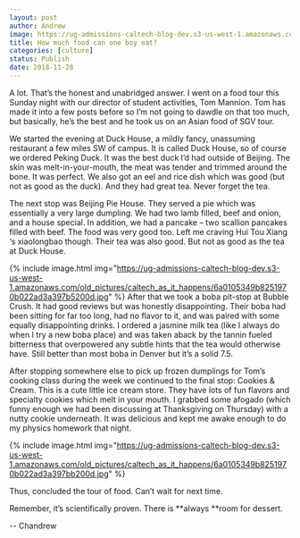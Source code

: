 ```yaml
---
layout: post
author: Andrew
image: https://ug-admissions-caltech-blog-dev.s3-us-west-1.amazonaws.com/old_pictures/caltech_as_it_happens/6a0105349b8251970b022ad3a397aa200d.jpg
title: How much food can one boy eat? 
categories: [culture]
status: Publish
date: 2018-11-28
---
```


A lot. That’s the honest and unabridged answer. I went on a food tour this Sunday night with our director of student activities, Tom Mannion. Tom has made it into a few posts before so I’m not going to dawdle on that too much, but basically, he’s the best and he took us on an Asian food of SGV tour.

We started the evening at Duck House, a mildly fancy, unassuming restaurant a few miles SW of campus. It is called Duck House, so of course we ordered Peking Duck. It was the best duck I’d had outside of Beijing. The skin was melt-in-your-mouth, the meat was tender and trimmed around the bone. It was perfect. We also got an eel and rice dish which was good (but not as good as the duck). And they had great tea. Never forget the tea.

The next stop was Beijing Pie House. They served a pie which was essentially a very large dumpling. We had two lamb filled, beef and onion, and a house special. In addition, we had a pancake – two scallion pancakes filled with beef. The food was very good too. Left me craving Hui Tou Xiang ‘s xiaolongbao though. Their tea was also good. But not as good as the tea at Duck House.


{% include image.html img="https://ug-admissions-caltech-blog-dev.s3-us-west-1.amazonaws.com/old_pictures/caltech_as_it_happens/6a0105349b8251970b022ad3a397b5200d.jpg" %}
After that we took a boba pit-stop at Bubble Crush. It had good reviews but was honestly disappointing. Their boba had been sitting for far too long, had no flavor to it, and was paired with some equally disappointing drinks. I ordered a jasmine milk tea (like I always do when I try a new boba place) and was taken aback by the tannin fueled bitterness that overpowered any subtle hints that the tea would otherwise have. Still better than most boba in Denver but it’s a solid 7.5.

After stopping somewhere else to pick up frozen dumplings for Tom’s cooking class during the week we continued to the final stop: Cookies &amp; Cream. This is a cute little ice cream store. They have lots of fun flavors and specialty cookies which melt in your mouth. I grabbed some afogado (which funny enough we had been discussing at Thanksgiving on Thursday) with a nutty cookie underneath. It was delicious and kept me awake enough to do my physics homework that night.


{% include image.html img="https://ug-admissions-caltech-blog-dev.s3-us-west-1.amazonaws.com/old_pictures/caltech_as_it_happens/6a0105349b8251970b022ad3a397bb200d.jpg" %}

Thus, concluded the tour of food. Can’t wait for next time.

Remember, it’s scientifically proven. There is **always **room for dessert.

-- Chandrew
